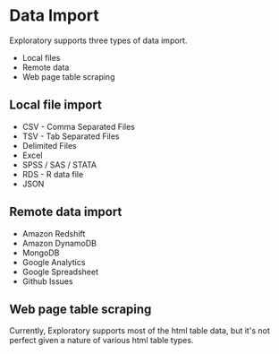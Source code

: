 # Data Import

Exploratory supports three types of data import.

- Local files
- Remote data
- Web page table scraping

## Local file import

* CSV - Comma Separated Files
* TSV - Tab Separated Files
* Delimited Files
* Excel
* SPSS / SAS / STATA
* RDS - R data file
* JSON

## Remote data import

* Amazon Redshift
* Amazon DynamoDB
* MongoDB
* Google Analytics
* Google Spreadsheet
* Github Issues


## Web page table scraping

Currently, Exploratory supports most of the html table data, but it's not perfect given a nature of various html table types.
